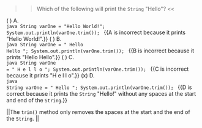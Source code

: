 >>Which of the following will print the <code>String</code> "Hello"? <<

( ) A.<br />
 <code>java
String varOne = "Hello World!";
System.out.println(varOne.trim());
</code> {{A is incorrect because it prints "Hello World!".}}
( ) B.<br />
 <code>java
String varOne = " Hello Hello ";
System.out.println(varOne.trim());
</code> {{B is incorrect because it prints "Hello Hello".}}
( ) C.<br />
 <code>java
String varOne = " H e l l o ";
System.out.println(varOne.trim());
</code> {{C is incorrect because it prints "H e l l o".}}
(x) D.<br />
 <code>java
String varOne = "   Hello   ";
System.out.println(varOne.trim());
</code> {{D is correct because it prints the <code>String</code> "Hello!" without any spaces at the start and end of the <code>String</code>.}}

||The <code>trim()</code> method only removes the spaces at the start and the end of the <code>String</code>. ||
